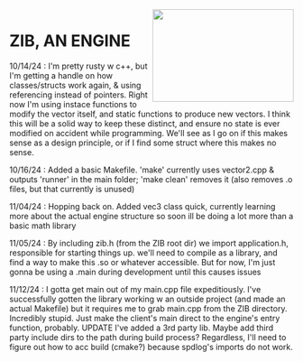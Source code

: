 <img src="https://i.imgur.com/FX8cmmQ.png" width="250" height="164" align="right"/>

# ZIB, AN ENGINE

10/14/24 : I'm pretty rusty w c++, but I'm getting a handle on how classes/structs work again, & using referencing instead of pointers. Right now I'm using instace functions to modify the vector itself, and static functions to produce new vectors. I think this will be a solid way to keep these distinct, and ensure no state is ever modified on accident while programming. We'll see as I go on if this makes sense as a design principle, or if I find some struct where this makes no sense.

10/16/24 : Added a basic Makefile. 'make' currently uses vector2.cpp & outputs 'runner' in the main folder; 'make clean' removes it (also removes .o files, but that currently is unused)

11/04/24 : Hopping back on. Added vec3 class quick, currently learning more about the actual engine structure so soon ill be doing a lot more than a basic math library

11/05/24 : By including zib.h (from the ZIB root dir) we import application.h, responsible for starting things up. we'll need to compile as a library, and find a way to make this .so or whatever accessible. But for now, I'm just gonna be using a .main during development until this causes issues

11/12/24 : I gotta get main out of my main.cpp file expeditiously. I've successfully gotten the library working w an outside project (and made an actual Makefile) but it requires me to grab main.cpp from the ZIB directory. Incredibly stupid. Just make the client's main direct to the engine's entry function, probably. UPDATE I've added a 3rd party lib. Maybe add third party include dirs to the path during build process? Regardless, I'll need to figure out how to acc build (cmake?) because spdlog's imports do not work.
